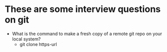 # These are some interview questions on git

- What is the command to make a fresh copy of a remote git repo on your local system?
  - git clone https-url
